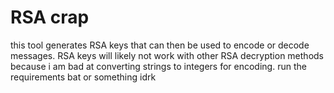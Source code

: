 
# RSA crap
this tool generates RSA keys that can then be used to encode or decode messages.
RSA keys will likely not work with other RSA decryption methods because i am bad at converting strings to integers for encoding. run the requirements bat or something idrk

